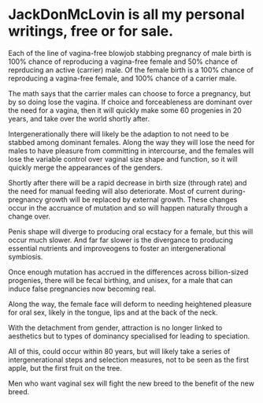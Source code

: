 # JackDonMcLovin is all my personal writings, free or for sale.

Each of the line of vagina-free blowjob stabbing pregnancy of male birth is 100% chance of reproducing a vagina-free female and 50% chance of reprducing an active (carrier) male. Of the female birth is a 100% chance of reproducing a vagina-free female, and 100% chance of a carrier male.

The math says that the carrier males can choose to force a pregnancy, but by so doing lose the vagina. If choice and forceableness are dominant over the need for a vagina, then it will quickly make some 60 progenies in 20 years, and take over the world shortly after.

Intergenerationally there will likely be the adaption to not need to be stabbed among dominant females. Along the way they will lose the need for males to have pleasure from committing in intercourse, and the females will lose the variable control over vaginal size shape and function, so it will quickly merge the appearances of the genders.

Shortly after there will be a rapid decrease in birth size (through rate) and the need for manual feeding will also deteriorate. Most of current during-pregnancy growth will be replaced by external growth. These changes occur in the accruance of mutation and so will happen naturally through a change over.

Penis shape will diverge to producing oral ecstacy for a female, but this will occur much slower. And far far slower is the divergance to producing essential nutrients and improveogens to foster an intergenerational symbiosis.

Once enough mutation has accrued in the differences across billion-sized progenies, there will be fecal birthing, and unisex, for a male that can induce false pregnancies now becoming real.

Along the way, the female face will deform to needing heightened pleasure for oral sex, likely in the tongue, lips and at the back of the neck.

With the detachment from gender, attraction is no longer linked to aesthetics but to types of dominancy specialised for leading to speciation.

All of this, could occur within 80 years, but will likely take a series of intergenerational steps and selection measures, not to be seen as the first apple, but the first fruit on the tree.

Men who want vaginal sex will fight the new breed to the benefit of the new breed.

